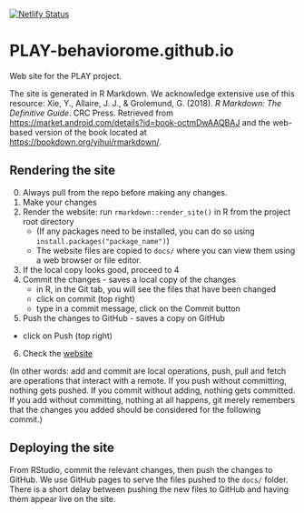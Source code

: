 [![Netlify Status](https://api.netlify.com/api/v1/badges/b07e113f-efc0-4b74-813c-20f484647db2/deploy-status)](https://app.netlify.com/sites/quizzical-wright-7ac645/deploys)

# PLAY-behaviorome.github.io
Web site for the PLAY project.

The site is generated in R Markdown.
We acknowledge extensive use of this resource: Xie, Y., Allaire, J. J., & Grolemund, G. (2018). *R Markdown: The Definitive Guide*. CRC Press. Retrieved from https://market.android.com/details?id=book-octmDwAAQBAJ and the web-based version of the book located at <https://bookdown.org/yihui/rmarkdown/>.

## Rendering the site

0. Always pull from the repo before making any changes.
1. Make your changes
2. Render the website: run `rmarkdown::render_site()` in R from the project root directory
    - (If any packages need to be installed, you can do so using `install.packages("package_name")`)
    - The website files are copied to `docs/` where you can view them using a web browser or file editor.
3. If the local copy looks good, proceed to 4
4. Commit the changes - saves a local copy of the changes
    - in R, in the Git tab, you will see the files that have been changed
    - click on commit (top right)
    - type in a commit message, click on the Commit button
5. Push the changes to GitHub - saves a copy on GitHub
- click on Push (top right)
6. Check the [website](https://PLAY-behaviorome.github.io/PLAY-project.org)


(In other words: add and commit are local operations, push, pull and fetch are operations that interact with a remote. If you push without committing, nothing gets pushed. If you commit without adding, nothing gets committed. If you add without committing, nothing at all happens, git merely remembers that the changes you added should be considered for the following commit.)


## Deploying the site

From RStudio, commit the relevant changes, then push the changes to GitHub.
We use GitHub pages to serve the files pushed to the `docs/` folder.
There is a short delay between pushing the new files to GitHub and having them appear live on the site.
